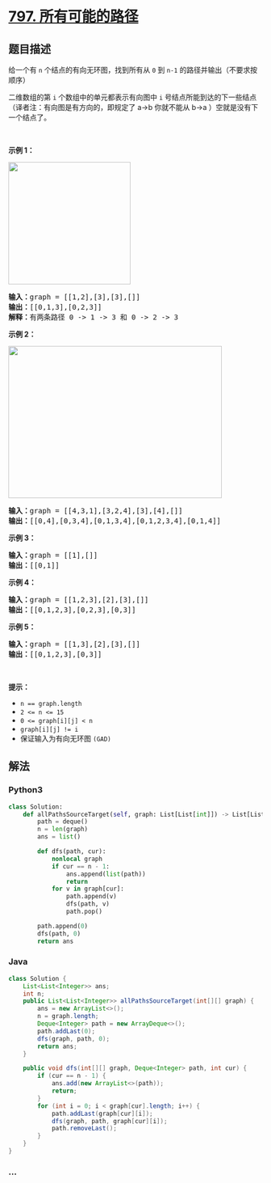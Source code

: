 # [797. 所有可能的路径](https://leetcode-cn.com/problems/all-paths-from-source-to-target)



## 题目描述

<!-- 这里写题目描述 -->

<p>给一个有 <code>n</code> 个结点的有向无环图，找到所有从 <code>0</code> 到 <code>n-1</code> 的路径并输出（不要求按顺序）</p>

<p>二维数组的第 <code>i</code> 个数组中的单元都表示有向图中 <code>i</code> 号结点所能到达的下一些结点（译者注：有向图是有方向的，即规定了 a→b 你就不能从 b→a ）空就是没有下一个结点了。</p>

<p> </p>

<p><strong>示例 1：</strong></p>

<p><img alt="" src="https://assets.leetcode.com/uploads/2020/09/28/all_1.jpg" style="height: 242px; width: 242px;" /></p>

<pre>
<strong>输入：</strong>graph = [[1,2],[3],[3],[]]
<strong>输出：</strong>[[0,1,3],[0,2,3]]
<strong>解释：</strong>有两条路径 0 -> 1 -> 3 和 0 -> 2 -> 3
</pre>

<p><strong>示例 2：</strong></p>

<p><img alt="" src="https://assets.leetcode.com/uploads/2020/09/28/all_2.jpg" style="height: 301px; width: 423px;" /></p>

<pre>
<strong>输入：</strong>graph = [[4,3,1],[3,2,4],[3],[4],[]]
<strong>输出：</strong>[[0,4],[0,3,4],[0,1,3,4],[0,1,2,3,4],[0,1,4]]
</pre>

<p><strong>示例 3：</strong></p>

<pre>
<strong>输入：</strong>graph = [[1],[]]
<strong>输出：</strong>[[0,1]]
</pre>

<p><strong>示例 4：</strong></p>

<pre>
<strong>输入：</strong>graph = [[1,2,3],[2],[3],[]]
<strong>输出：</strong>[[0,1,2,3],[0,2,3],[0,3]]
</pre>

<p><strong>示例 5：</strong></p>

<pre>
<strong>输入：</strong>graph = [[1,3],[2],[3],[]]
<strong>输出：</strong>[[0,1,2,3],[0,3]]
</pre>

<p> </p>

<p><strong>提示：</strong></p>

<ul>
	<li><code>n == graph.length</code></li>
	<li><code>2 <= n <= 15</code></li>
	<li><code>0 <= graph[i][j] < n</code></li>
	<li><code>graph[i][j] != i</code> </li>
	<li>保证输入为有向无环图 <code>(GAD)</code></li>
</ul>


## 解法

<!-- 这里可写通用的实现逻辑 -->

<!-- tabs:start -->

### **Python3**

<!-- 这里可写当前语言的特殊实现逻辑 -->

```python
class Solution:
    def allPathsSourceTarget(self, graph: List[List[int]]) -> List[List[int]]:
        path = deque()
        n = len(graph)
        ans = list()

        def dfs(path, cur):
            nonlocal graph
            if cur == n - 1:
                ans.append(list(path))
                return
            for v in graph[cur]:
                path.append(v)
                dfs(path, v)
                path.pop()

        path.append(0)
        dfs(path, 0)
        return ans
```

### **Java**

<!-- 这里可写当前语言的特殊实现逻辑 -->

```java
class Solution {
    List<List<Integer>> ans;
    int n;
    public List<List<Integer>> allPathsSourceTarget(int[][] graph) {
        ans = new ArrayList<>();
        n = graph.length;
        Deque<Integer> path = new ArrayDeque<>();
        path.addLast(0);
        dfs(graph, path, 0);
        return ans;
    }

    public void dfs(int[][] graph, Deque<Integer> path, int cur) {
        if (cur == n - 1) {
            ans.add(new ArrayList<>(path));
            return;
        }
        for (int i = 0; i < graph[cur].length; i++) {
            path.addLast(graph[cur][i]);
            dfs(graph, path, graph[cur][i]);
            path.removeLast();
        }
    }
}
```

### **...**

```

```

<!-- tabs:end -->
